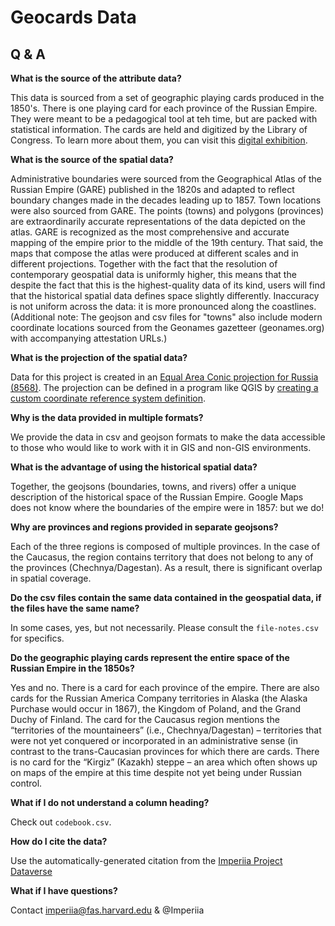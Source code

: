 # Geocards Data

## Q & A

**What is the source of the attribute data?**

This data is sourced from a set of geographic playing cards produced in the 1850's. There is one playing card for each province of the Russian Empire. They were meant to be a pedagogical tool at teh time, but are packed with statistical information. The cards are held and digitized by the Library of Congress. To learn more about them, you can visit this [digital exhibition](https://scalar.fas.harvard.edu/imperiia/card-sorts?path=the-playing-cards).


**What is the source of the spatial data?**

Administrative boundaries were sourced from the Geographical Atlas of the Russian Empire (GARE) published in the 1820s and adapted to reflect boundary changes made in the decades leading up to 1857. Town locations were also sourced from GARE. The points (towns) and polygons (provinces) are extraordinarily accurate representations of the data depicted on the atlas. GARE is recognized as the most comprehensive and accurate mapping of the empire prior to the middle of the 19th century. That said, the maps that compose the atlas were produced at different scales and in different projections. Together with the fact that the resolution of contemporary geospatial data is uniformly higher, this means that the despite the fact that this is the highest-quality data of its kind, users will find that the historical spatial data defines space slightly differently. Inaccuracy is not uniform across the data: it is more pronounced along the coastlines. (Additional note: The geojson and csv files for "towns" also include modern coordinate locations sourced from the Geonames gazetteer (geonames.org) with accompanying attestation URLs.)

**What is the projection of the spatial data?**

Data for this project is created in an [Equal Area Conic projection for Russia (8568)](https://spatialreference.org/ref/sr-org/albers-equal-area-russia/html/). The projection can be defined in a program like QGIS by [creating a custom coordinate reference system definition](https://gis.stackexchange.com/questions/20566/defining-new-custom-projections-in-qgis). 


**Why is the data provided in multiple formats?**

We provide the data in csv and geojson formats to make the data accessible to those who would like to work with it in GIS and non-GIS environments.

**What is the advantage of using the historical spatial data?**

Together, the geojsons (boundaries, towns, and rivers) offer a unique description of the historical space of the Russian Empire. Google Maps does not know where the boundaries of the empire were in 1857: but we do!


**Why are provinces and regions provided in separate geojsons?**

Each of the three regions is composed of multiple provinces. In the case of the Caucasus, the region contains territory that does not belong to any of the provinces (Chechnya/Dagestan). As a result, there is significant overlap in spatial coverage.

**Do the csv files contain the same data contained in the geospatial data, if the files have the same name?**

In some cases, yes, but not necessarily. Please consult the `file-notes.csv` for specifics.

**Do the geographic playing cards represent the entire space of the Russian Empire in the 1850s?**

Yes and no. There is a card for each province of the empire. There are also cards for the Russian America Company territories in Alaska (the Alaska Purchase would occur in 1867), the Kingdom of Poland, and the Grand Duchy of Finland. The card for the Caucasus region mentions the “territories of the mountaineers” (i.e., Chechnya/Dagestan) – territories that were not yet conquered or incorporated in an administrative sense (in contrast to the trans-Caucasian provinces for which there are cards. There is no card for the “Kirgiz” (Kazakh) steppe – an area which often shows up on maps of the empire at this time despite not yet being under Russian control.

**What if I do not understand a column heading?**

Check out `codebook.csv`.

**How do I cite the data?**

Use the automatically-generated citation from the [Imperiia Project Dataverse](https://dataverse.harvard.edu/dataverse/ImperiiaGIS)

**What if I have questions?**

Contact imperiia@fas.harvard.edu & @Imperiia